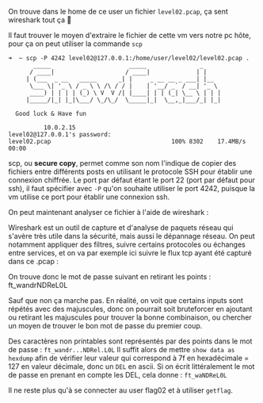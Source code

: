 On trouve dans le home de ce user un fichier `level02.pcap`, ça sent wireshark tout ça 🐸

Il faut trouver le moyen d'extraire le fichier de cette vm vers notre pc hôte, pour ça on peut utiliser la commande `scp`

```
➜  ~ scp -P 4242 level02@127.0.0.1:/home/user/level02/level02.pcap .
	   _____                      _____               _     
	  / ____|                    / ____|             | |    
	 | (___  _ __   _____      _| |     _ __ __ _ ___| |__  
	  \___ \| '_ \ / _ \ \ /\ / / |    | '__/ _` / __| '_ \ 
	  ____) | | | | (_) \ V  V /| |____| | | (_| \__ \ | | |
	 |_____/|_| |_|\___/ \_/\_/  \_____|_|  \__,_|___/_| |_|
                                                        
  Good luck & Have fun

          10.0.2.15 
level02@127.0.0.1's password: 
level02.pcap                                  100% 8302    17.4MB/s   00:00 
```

scp, ou **secure copy**, permet comme son nom l'indique de copier des fichiers entre différents posts en utilisant le protocole SSH pour établir une connexion chiffrée. Le port par défaut étant le port 22 (port par défaut pour ssh), il faut spécifier avec `-P` qu'on souhaite utiliser le port 4242, puisque la vm utilise ce port pour établir une connexion ssh.

On peut maintenant analyser ce fichier à l'aide de wireshark : 


Wireshark est un outil de capture et d'analyse de paquets réseau qui s'avère très utile dans la sécurité, mais aussi le dépannage réseau. On peut notamment appliquer des filtres, suivre certains protocoles ou échanges entre services, et on va par exemple ici suivre le flux tcp ayant été capturé dans ce .pcap :


On trouve donc le mot de passe suivant en retirant les points : ft_wandrNDReL0L

Sauf que non ça marche pas. En réalité, on voit que certains inputs sont répétés avec des majuscules, donc on pourrait soit bruteforcer en ajoutant ou retirant les majuscules pour trouver la bonne combinaison, ou chercher un moyen de trouver le bon mot de passe du premier coup.

Des caractères non printables sont représentés par des points dans le mot de passe : `ft_wandr...NDRel.L0L`
Il suffit alors de mettre `show data as hexdump` afin de vérifier leur valeur qui correspond à 7f en hexadécimale = 127 en valeur décimale, donc un `DEL` en ascii.
Si on écrit littéralement le mot de passe en prenant en compte les DEL, cela donne : `ft_waNDReL0L`

Il ne reste plus qu'à se connecter au user flag02 et à utiliser `getflag`.